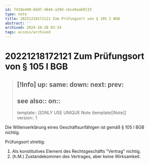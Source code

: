 ```yaml
---
id: 7418e440-8dd7-4044-a39d-cbce9aa60115
type: note
title: 20221218172121 Zum Prüfungsort von § 105 I BGB
abstract: ''
archived: 2024-10-28 03:34
tags: access/archived
---
```

# 20221218172121 Zum Prüfungsort von § 105 I BGB
> [!Info]
> up: 
> same: 
> down: 
> next: 
> prev: 
> ---
> see also::
> on:: 
> ---
> template:: [[ONLY USE UNIQUE Note (template)|Note]]  
> version:: 1

Die Willenserklärung eines Geschäftsunfähigen ist gemäß § 105 I BGB nichtig.

Prüfungsort streitig:
1. Als konstitutives Element des Rechtsgeschäfts "Vertrag" nichtig.
2. (h.M.) Zustandekommen des Vertrages, aber keine Wirksamkeit.
